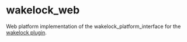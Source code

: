 # wakelock_web

Web platform implementation of the wakelock_platform_interface for the [wakelock plugin][wakelock GitHub].

[wakelock GitHub]: https://github.com/creativecreatorormaybenot/wakelock
